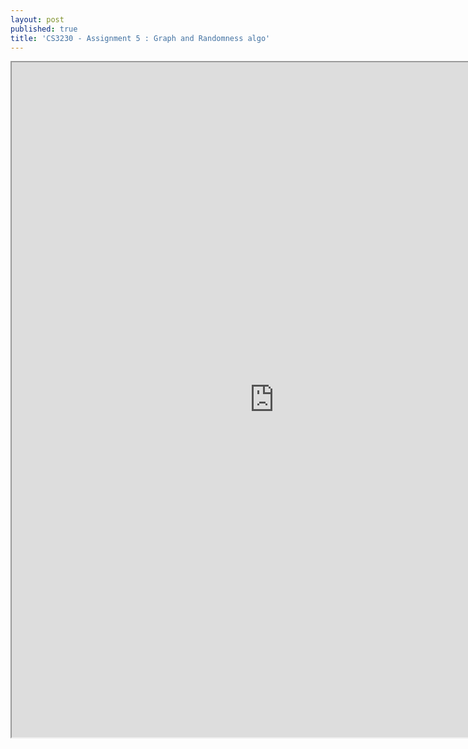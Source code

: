 ```yaml
---
layout: post
published: true
title: 'CS3230 - Assignment 5 : Graph and Randomness algo'
---
```

<iframe src="https://drive.google.com/file/d/1lts09oyU80E2gQaUHxvQPSfSmT9Uc7rM/preview" width="840" height="1080"></iframe>
